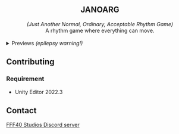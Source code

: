 <div style="text-align:center">
    <h2>JANOARG</h2>
    <i>(Just Another Normal, Ordinary, Acceptable Rhythm Game)</i><br/>
    A rhythm game where everything can move.
    <br/><br/>
</div>

<details><summary>Previews <i>(epilepsy warning!)</i></summary>
    
![Looks, name, and chart not final](Previews/preview.gif)

</details>

## Contributing

### Requirement
* Unity Editor 2022.3

## Contact
[FFF40 Studios Discord server](https://discord.gg/vXJTPFQBHm)
